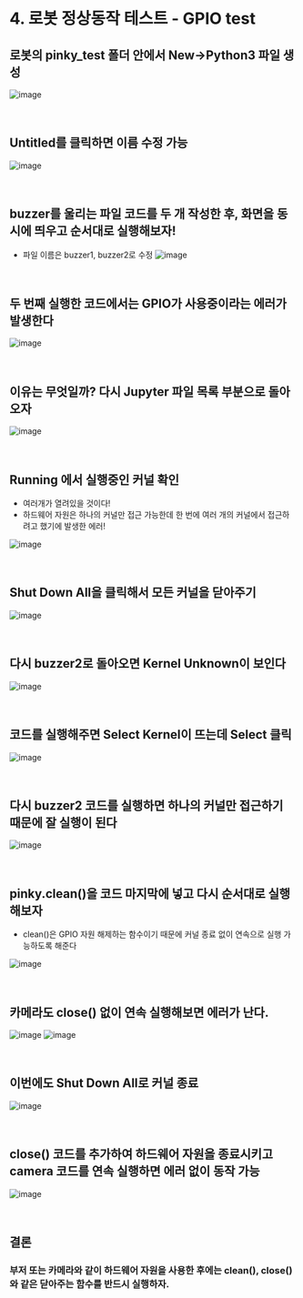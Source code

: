 # 4. 로봇 정상동작 테스트 - GPIO test
## 로봇의 pinky_test 폴더 안에서 New->Python3 파일 생성
![image](https://github.com/pinklab-art/pinky_study/blob/main/picture/initial_setting/02_03/image29.png)

<br>

## Untitled를 클릭하면 이름 수정 가능
![image](https://github.com/pinklab-art/pinky_study/blob/main/picture/initial_setting/02_03/image30.png)

<br>

## buzzer를 울리는 파일 코드를 두 개 작성한 후, 화면을 동시에 띄우고 순서대로 실행해보자!
- 파일 이름은 buzzer1, buzzer2로 수정
![image](https://github.com/pinklab-art/pinky_study/blob/main/picture/initial_setting/02_03/image31.png)

<br>

## 두 번째 실행한 코드에서는 GPIO가 사용중이라는 에러가 발생한다
![image](https://github.com/pinklab-art/pinky_study/blob/main/picture/initial_setting/02_03/image32.png)

<br>

## 이유는 무엇일까? 다시 Jupyter 파일 목록 부분으로 돌아오자
![image](https://github.com/pinklab-art/pinky_study/blob/main/picture/initial_setting/02_03/image33.png)

<br>

## Running 에서 실행중인 커널 확인
- 여러개가 열려있을 것이다!
- 하드웨어 자원은 하나의 커널만 접근 가능한데 한 번에 여러 개의 커널에서 접근하려고 했기에 발생한 에러!

![image](https://github.com/pinklab-art/pinky_study/blob/main/picture/initial_setting/02_03/image34.png)

<br>

## Shut Down All을 클릭해서 모든 커널을 닫아주기
![image](https://github.com/pinklab-art/pinky_study/blob/main/picture/initial_setting/02_03/image35.png)

<br>

## 다시 buzzer2로 돌아오면 Kernel Unknown이 보인다

![image](https://github.com/pinklab-art/pinky_study/blob/main/picture/initial_setting/02_03/image36.png)

<br>

## 코드를 실행해주면 Select Kernel이 뜨는데 Select 클릭

![image](https://github.com/pinklab-art/pinky_study/blob/main/picture/initial_setting/02_03/image37.png)

<br>

## 다시 buzzer2 코드를 실행하면 하나의 커널만 접근하기 때문에 잘 실행이 된다
![image](https://github.com/pinklab-art/pinky_study/blob/main/picture/initial_setting/02_03/image38.png)

<br>

## pinky.clean()을 코드 마지막에 넣고 다시 순서대로 실행해보자
- clean()은 GPIO 자원 해제하는 함수이기 때문에 커널 종료 없이 연속으로 실행 가능하도록 해준다

![image](https://github.com/pinklab-art/pinky_study/blob/main/picture/initial_setting/02_03/image39.png)

<br>

## 카메라도 close() 없이 연속 실행해보면 에러가 난다. 

![image](https://github.com/pinklab-art/pinky_study/blob/main/picture/initial_setting/02_03/image40.png)
![image](https://github.com/pinklab-art/pinky_study/blob/main/picture/initial_setting/02_03/image41.png)

<br>

## 이번에도 Shut Down All로 커널 종료

![image](https://github.com/pinklab-art/pinky_study/blob/main/picture/initial_setting/02_03/image42.png)

<br>

## close() 코드를 추가하여 하드웨어 자원을 종료시키고 camera 코드를 연속 실행하면 에러 없이 동작 가능

![image](https://github.com/pinklab-art/pinky_study/blob/main/picture/initial_setting/02_03/image43.png)

<br>

## 결론
### 부저 또는 카메라와 같이 하드웨어 자원을 사용한 후에는 clean(), close()와 같은 닫아주는 함수를 반드시 실행하자.
